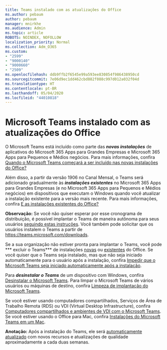```yaml
---
title: Teams instalado com as atualizações do Office
ms.author: pebaum
author: pebaum
manager: mnirkhe
ms.audience: Admin
ms.topic: article
ROBOTS: NOINDEX, NOFOLLOW
localization_priority: Normal
ms.collection: Adm_O365
ms.custom:
- "2599"
- "9000140"
- "9000660"
- "2509"
ms.openlocfilehash: ddb9ffb2f6545e99a593ee830854f986438950cd
ms.sourcegitcommit: 7e06d9ec1dd462cbd882f088c997d012a032f04d
ms.translationtype: HT
ms.contentlocale: pt-BR
ms.lasthandoff: 05/04/2020
ms.locfileid: "44010818"
---
```

# <a name="microsoft-teams-installed-with-office-updates"></a>Microsoft Teams instalado com as atualizações do Office

O Microsoft Teams está incluído como parte das ***novas instalações*** de aplicativos do Microsoft 365 Apps para Grandes Empresas e Microsoft 365 Apps para Pequenos e Médios negócios. Para mais informações, confira [Quando o Microsoft Teams começará a ser incluído nas novas instalações do Office?](https://docs.microsoft.com/deployoffice/teams-install#when-will-microsoft-teams-start-being-included-with-new-installations-of-microsoft-365-apps)

Além disso, a partir da versão 1906 no Canal Mensal, o Teams será adicionado gradualmente às ***instalações existentes*** no Microsoft 365 Apps para Grandes Empresas (e no Microsoft 365 Apps para Pequenos e Médios negócios) em dispositivos que executam o Windows quando você atualizar a instalação existente para a versão mais recente. Para mais informações, confira [E as instalações existentes do Office?](https://docs.microsoft.com/deployoffice/teams-install#what-about-existing-installations-of-microsoft-365-apps)

**Observação:** Se você não quiser esperar por esse cronograma de distribuição, é possível implantar o Teams de maneira autônoma para seus usuários [seguindo estas instruções](https://docs.microsoft.com/MicrosoftTeams/msi-deployment). Você também pode solicitar que os usuários instalem o Teams a partir de https://teams.microsoft.com/downloads.

Se a sua organização não estiver pronta para implantar o Teams, você pode *** excluir o Teams*** de instalações [novas](https://docs.microsoft.com/deployoffice/teams-install#how-to-exclude-microsoft-teams-from-new-installations-of-microsoft-365-apps) ou [existentes](https://docs.microsoft.com/deployoffice/teams-install#use-group-policy-to-control-the-installation-of-microsoft-teams) do Office. Se você quiser que o Teams seja instalado, mas que não seja iniciado automaticamente para o usuário após a instalação, confira [Impedir que o Microsoft Teams seja iniciado automaticamente após a instalação](https://docs.microsoft.com/deployoffice/teams-install#use-group-policy-to-prevent-microsoft-teams-from-starting-automatically-after-installation).

Para ***desinstalar o Teams*** de um dispositivo com Windows, confira [Desinstalar o Microsoft Teams](https://support.office.com/article/uninstall-microsoft-teams-3b159754-3c26-4952-abe7-57d27f5f4c81). Para limpar o Microsoft Teams de vários usuários ou máquinas de destino, confira [Limpeza de implantação do Microsoft Teams](https://docs.microsoft.com/microsoftteams/scripts/powershell-script-teams-deployment-clean-up).

Se você estiver usando computadores compartilhados, Serviços de Área de Trabalho Remota (RDS) ou VDI (Virtual Desktop Infrastructure), confira [Computadores compartilhados e ambientes de VDI com o Microsoft Teams](https://docs.microsoft.com/deployoffice/teams-install#shared-computer-and-vdi-environments-with-microsoft-teams). Se você estiver usando o Office para Mac, confira [Instalações do Microsoft Teams em um Mac](https://docs.microsoft.com/deployoffice/teams-install#microsoft-teams-installations-on-a-mac).

**Anotação:** Após a instalação do Teams, ele será [automaticamente atualizado](https://docs.microsoft.com/deployoffice/teams-install#feature-and-quality-updates-for-microsoft-teams) com novos recursos e atualizações de qualidade aproximadamente a cada duas semanas. 
